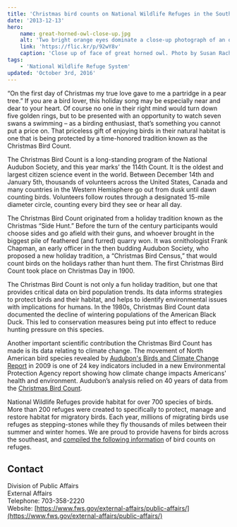 ```yaml
---
title: 'Christmas bird counts on National Wildlife Refuges in the Southeast'
date: '2013-12-13'
hero:
    name: great-horned-owl-close-up.jpg
    alt: 'Two bright orange eyes dominate a close-up photograph of an owl.'
    link: 'https://flic.kr/p/92wY8v'
    caption: 'Close up of face of great horned owl. Photo by Susan Rachlin, USFWS.'
tags:
    - 'National Wildlife Refuge System'
updated: 'October 3rd, 2016'
---
```


“On the first day of Christmas my true love gave to me a partridge in a pear tree.” If you are a bird lover, this holiday song may be especially near and dear to your heart. Of course no one in their right mind would turn down five golden rings, but to be presented with an opportunity to watch seven swans a swimming – as a birding enthusiast, that’s something you cannot put a price on. That priceless gift of enjoying birds in their natural habitat is one that is being protected by a time-honored tradition known as the Christmas Bird Count.

The Christmas Bird Count is a long-standing program of the National Audubon Society, and this year marks’ the 114th Count. It is the oldest and largest citizen science event in the world. Between December 14th and January 5th, thousands of volunteers across the United States, Canada and many countries in the Western Hemisphere go out from dusk until dawn counting birds. Volunteers follow routes through a designated 15-mile diameter circle, counting every bird they see or hear all day.

The Christmas Bird Count originated from a holiday tradition known as the Christmas “Side Hunt.” Before the turn of the century participants would choose sides and go afield with their guns, and whoever brought in the biggest pile of feathered (and furred) quarry won. It was ornithologist Frank Chapman, an early officer in the then budding Audubon Society, who proposed a new holiday tradition, a “Christmas Bird Census,” that would count birds on the holidays rather than hunt them. The first Christmas Bird Count took place on Christmas Day in 1900.

The Christmas Bird Count is not only a fun holiday tradition, but one that provides critical data on bird population trends. Its data informs strategies to protect birds and their habitat, and helps to identify environmental issues with implications for humans. In the 1980s, Christmas Bird Count data documented the decline of wintering populations of the American Black Duck. This led to conservation measures being put into effect to reduce hunting pressure on this species.

Another important scientific contribution the Christmas Bird Count has made is its data relating to climate change. The movement of North American bird species revealed by [Audubon's Birds and Climate Change Report](http://birdsandclimate.audubon.org/cbcanalysis.html) in 2009 is one of 24 key indicators included in a new Environmental Protection Agency report showing how climate change impacts Americans' health and environment. Audubon’s analysis relied on 40 years of data from the [Christmas Bird Count](http://netapp.audubon.org/cbcobservation/).

National Wildlife Refuges provide habitat for over 700 species of birds. More than 200 refuges were created to specifically to protect, manage and restore habitat for migratory birds. Each year, millions of migrating birds use refuges as stepping-stones while they fly thousands of miles between their summer and winter homes. We are proud to provide havens for birds across the southeast, and [compiled the following information](http://www.fws.gov/southeast/news/2013/094.html#AL) of bird counts on refuges.

## Contact

Division of Public Affairs  
External Affairs  
Telephone: 703-358-2220  
Website: [https://www.fws.gov/external-affairs/public-affairs/](https://www.fws.gov/external-affairs/public-affairs/)
